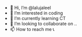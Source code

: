 - 👋 Hi, I’m @lalujaleel
- 👀 I’m interested in coding
- 🌱 I’m currently learning CT
- 💞️ I’m looking to collaborate on ..
- 📫 How to reach me 📞

<!---
lalujaleel/lalujaleel is a ✨ special ✨ repository because its `README.md` (this file) appears on your GitHub profile.
You can click the Preview link to take a look at your changes.
--->
